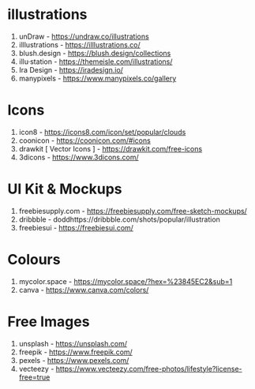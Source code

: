 # illustrations
1. unDraw - https://undraw.co/illustrations
2. illlustrations - https://illlustrations.co/
3. blush.design - https://blush.design/collections
4. illu·station - https://themeisle.com/illustrations/
5. Ira Design - https://iradesign.io/
6. manypixels - https://www.manypixels.co/gallery

# Icons
1. icon8 - https://icons8.com/icon/set/popular/clouds
2. coonicon - https://coonicon.com/#icons
3. drawkit [ Vector Icons ] - https://drawkit.com/free-icons
4. 3dicons - https://www.3dicons.com/

# UI Kit & Mockups 
1. freebiesupply.com - https://freebiesupply.com/free-sketch-mockups/
2. dribbble - doddhttps://dribbble.com/shots/popular/illustration
3. freebiesui - https://freebiesui.com/

# Colours
1. mycolor.space - https://mycolor.space/?hex=%23845EC2&sub=1
2. canva - https://www.canva.com/colors/

# Free Images
1. unsplash - https://unsplash.com/
2. freepik - https://www.freepik.com/
3. pexels - https://www.pexels.com/
4. vecteezy - https://www.vecteezy.com/free-photos/lifestyle?license-free=true
